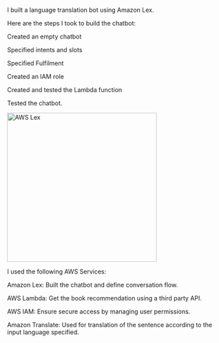 I built a language translation bot using Amazon Lex.

Here are the steps I took to build the chatbot:

Created an empty chatbot

Specified intents and slots

Specified Fulfilment

Created an IAM role

Created and tested the Lambda function

Tested the chatbot.

<img width="347" alt="AWS Lex" src="https://github.com/aali2010/AWS-Translation-Bot-using-Amazon-Lex/assets/156422634/85989803-ca47-4a2b-ad2b-74bc8cbbc31e">

I used the following AWS Services:

Amazon Lex: Built the chatbot and define conversation flow.

AWS Lambda: Get the book recommendation using a third party API.

AWS IAM: Ensure secure access by managing user permissions.

Amazon Translate: Used for translation of the sentence according to the input language specified.


